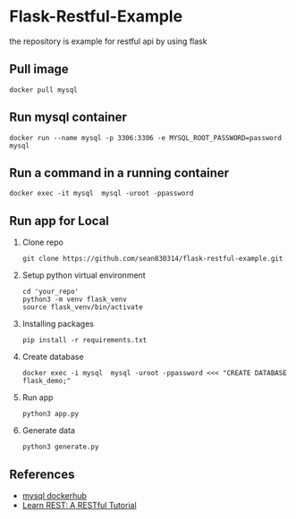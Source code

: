 # Flask-Restful-Example
the repository is example for restful api by using flask
## Pull image
```
docker pull mysql
```
## Run mysql container
```
docker run --name mysql -p 3306:3306 -e MYSQL_ROOT_PASSWORD=password mysql
```
## Run a command in a running container
```
docker exec -it mysql  mysql -uroot -ppassword
```
## Run app for Local
1.  Clone repo
    ```
    git clone https://github.com/sean830314/flask-restful-example.git
    ```
2.  Setup python virtual environment
    ```
    cd 'your_repo'
    python3 -m venv flask_venv
    source flask_venv/bin/activate
    ```
3.  Installing packages
    ```
    pip install -r requirements.txt
    ```
4.  Create database
    ```
    docker exec -i mysql  mysql -uroot -ppassword <<< "CREATE DATABASE flask_demo;"
    ```
5.  Run app
    ```
    python3 app.py
    ```
6.  Generate data
    ```
    python3 generate.py
    ```
## References

- [mysql dockerhub](https://hub.docker.com/_/mysql)
- [Learn REST: A RESTful Tutorial](https://www.restapitutorial.com/)